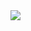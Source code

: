<img style="text-align: center" src="https://ws1.sinaimg.cn/large/7988751agy1fp6t6128u2j213804mjrq.jpg"/>
